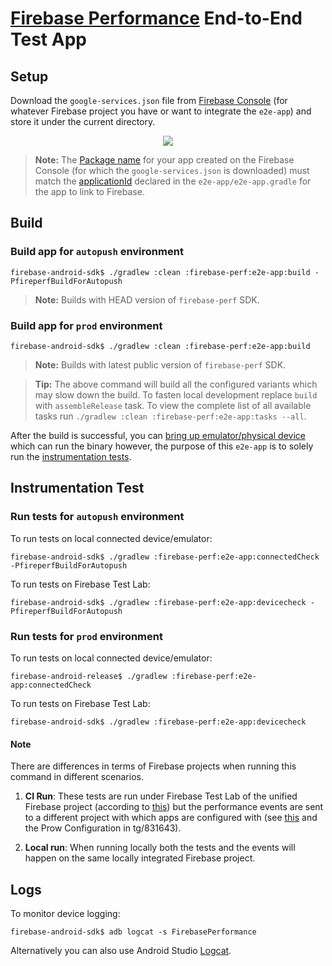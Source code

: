 # [Firebase Performance](https://firebase.google.com/docs/perf-mon/get-started-android) End-to-End Test App

## Setup

Download the `google-services.json` file from [Firebase Console](https://console.firebase.google.com/) 
(for whatever Firebase project you have or want to integrate the `e2e-app`) and store it under the 
current directory.

<p align="center">
  <img src="https://i.stack.imgur.com/BFmz5.png">
</p>

> **Note:** The [Package name](https://firebase.google.com/docs/android/setup#register-app) for your 
app created on the Firebase Console (for which the `google-services.json` is downloaded) must match 
the [applicationId](https://developer.android.com/studio/build/application-id.html) declared in the 
`e2e-app/e2e-app.gradle` for the app to link to Firebase.

## Build

### Build app for `autopush` environment

```
firebase-android-sdk$ ./gradlew :clean :firebase-perf:e2e-app:build -PfireperfBuildForAutopush
```

> **Note:** Builds with HEAD version of `firebase-perf` SDK.

### Build app for `prod` environment

```
firebase-android-sdk$ ./gradlew :clean :firebase-perf:e2e-app:build
```

> **Note:** Builds with latest public version of `firebase-perf` SDK.

> **Tip:** The above command will build all the configured variants which may slow down the build.
To fasten local development replace `build` with `assembleRelease` task. To view the complete list 
of all available tasks run `./gradlew :clean :firebase-perf:e2e-app:tasks --all`.

After the build is successful, you can [bring up emulator/physical device](https://developer.android.com/studio/run/emulator) 
which can run the binary however, the purpose of this `e2e-app` is to solely run the [instrumentation tests](https://developer.android.com/training/testing/unit-testing/instrumented-unit-tests).

## Instrumentation Test

### Run tests for `autopush` environment

To run tests on local connected device/emulator:

```
firebase-android-sdk$ ./gradlew :firebase-perf:e2e-app:connectedCheck -PfireperfBuildForAutopush
```

To run tests on Firebase Test Lab:

```
firebase-android-sdk$ ./gradlew :firebase-perf:e2e-app:devicecheck -PfireperfBuildForAutopush
```

### Run tests for `prod` environment

To run tests on local connected device/emulator:

```
firebase-android-release$ ./gradlew :firebase-perf:e2e-app:connectedCheck
```

To run tests on Firebase Test Lab:

```
firebase-android-sdk$ ./gradlew :firebase-perf:e2e-app:devicecheck
```

#### Note

There are differences in terms of Firebase projects when running this command in different scenarios.

1. **CI Run**: These tests are run under Firebase Test Lab of the unified Firebase project 
(according to [this](https://github.com/firebase/firebase-android-sdk/blob/master/buildSrc/src/main/java/com/google/firebase/gradle/plugins/ci/device/FirebaseTestServer.java)) 
but the performance events are sent to a different project with which apps are configured with 
(see [this](https://github.com/firebase/firebase-android-sdk/blob/master/gradle/googleServices.gradle) 
and the Prow Configuration in tg/831643). 

1. **Local run**: When running locally both the tests and the events will happen on the same locally 
integrated Firebase project.

## Logs

To monitor device logging: 

```
firebase-android-sdk$ adb logcat -s FirebasePerformance
```

Alternatively you can also use Android Studio [Logcat](https://developer.android.com/studio/debug/am-logcat).
